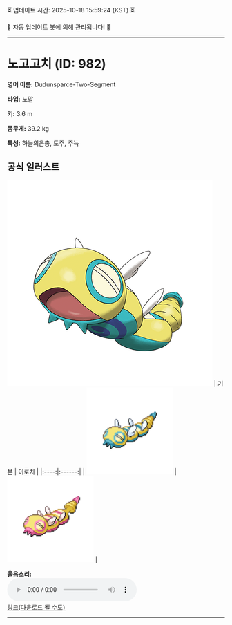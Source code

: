 
⏳ 업데이트 시간: 2025-10-18 15:59:24 (KST) ⏳

🤖 자동 업데이트 봇에 의해 관리됩니다! 🤖

---

# 노고고치 (ID: 982)
**영어 이름:** Dudunsparce-Two-Segment

**타입:** 노말

**키:** 3.6 m

**몸무게:** 39.2 kg

**특성:** 하늘의은총, 도주, 주눅

## 공식 일러스트
![](https://raw.githubusercontent.com/PokeAPI/sprites/master/sprites/pokemon/other/official-artwork/982.png)
| 기본 | 이로치 |
|:----:|:------:|
| <img src="https://raw.githubusercontent.com/PokeAPI/sprites/master/sprites/pokemon/982.png" width="200"> | <img src="https://raw.githubusercontent.com/PokeAPI/sprites/master/sprites/pokemon/shiny/982.png" width="200"> |

**울음소리:**<br><audio controls src="https://raw.githubusercontent.com/PokeAPI/cries/main/cries/pokemon/latest/982.ogg"></audio><br> [링크(다운로드 될 수도)](https://raw.githubusercontent.com/PokeAPI/cries/main/cries/pokemon/latest/982.ogg)


---
